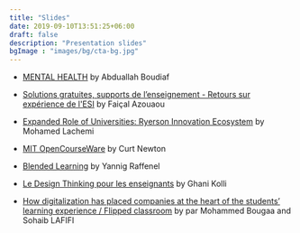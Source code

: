 ```yaml
---
title: "Slides"
date: 2019-09-10T13:51:25+06:00
draft: false
description: "Presentation slides"
bgImage : "images/bg/cta-bg.jpg"
---
```



- [MENTAL HEALTH](https://drive.google.com/file/d/1lL8Ae729RZ6YjwlAnskZGtqIgvKuityC/view?usp=sharing) by Abduallah Boudiaf

- [Solutions gratuites, supports de l’enseignement - Retours sur expérience de l'ESI](https://drive.google.com/file/d/1DGU41CCL0IG_lrqiJExzwXYthVttHrBU/view?usp=sharing) by Faiçal Azouaou

- [Expanded Role of Universities: Ryerson Innovation Ecosystem](https://drive.google.com/file/d/1z-AXELzuDXW4EUU_d5w4NQi-XU-YLljL/view?usp=sharing) by Mohamed Lachemi

- [MIT OpenCourseWare](https://drive.google.com/file/d/1SB14kUoV_nlkUC11TCdF4C5BrdDEoOZE/view?usp=sharing) by Curt Newton

- [Blended Learning](https://drive.google.com/file/d/1XZinBX6w6rF8TkFaic9OI9gTKXN52jpZ/view?usp=sharing) by Yannig Raffenel

- [Le Design Thinking pour les enseignants](https://drive.google.com/file/d/1qHk8CAVsYBXbo__kek3f8NZvT4rJ37X-/view?usp=sharing) by Ghani Kolli 

- [How digitalization has placed companies at the heart of the students’ learning experience / Flipped classroom](https://drive.google.com/file/d/169_9qnyEAKzI5P_KPAGvjSp0eNfaQgKd/view?usp=sharing) by par Mohammed Bougaa and Sohaib LAFIFI